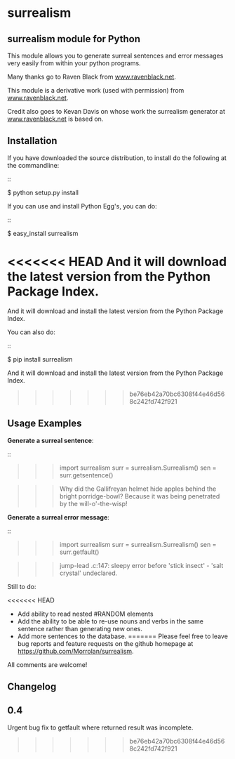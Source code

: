 surrealism
==========

surrealism module for Python
----------------------------


This module allows you to generate surreal sentences and error messages very easily from within your python programs.  


Many thanks go to Raven Black from www.ravenblack.net.  


This module is a derivative work (used with permission) from www.ravenblack.net.  


Credit also goes to Kevan Davis on whose work the surrealism generator at www.ravenblack.net is based on.


Installation
------------

If you have downloaded the source distribution, to install do the following at the commandline: 

::
   
   $ python setup.py install


If you can use and install Python Egg's, you can do:

::

   $ easy_install surrealism


<<<<<<< HEAD
And it will download the latest version from the Python Package Index.
=======
And it will download and install the latest version from the Python Package Index.

You can also do:

::

   $ pip install surrealism


And it will download and install the latest version from the Python Package Index.
>>>>>>> be76eb42a70bc6308f44e46d568c242fd742f921




Usage Examples
--------------

**Generate a surreal sentence**:

::

   >>> import surrealism
   >>> surr = surrealism.Surrealism()
   >>> sen = surr.getsentence()
   
   >>> Why did the Gallifreyan helmet hide apples behind the bright porridge-bowl?  Because it was being penetrated by the will-o'-the-wisp!
   

   
**Generate a surreal error message**:

::

   >>> import surrealism
   >>> surr = surrealism.Surrealism()
   >>> sen = surr.getfault()
   
   >>> jump-lead .c:147: sleepy error before 'stick insect' - 'salt crystal' undeclared.
   
   
Still to do:

<<<<<<< HEAD
- Add ability to read nested #RANDOM elements
- Add the ability to be able to re-use nouns and verbs in the same sentence rather than generating new ones.
- Add more sentences to the database.
=======
Please feel free to leave bug reports and feature requests on the github homepage at https://github.com/Morrolan/surrealism.

All comments are welcome!


Changelog
---------

0.4
---

Urgent bug fix to getfault where returned result was incomplete.
>>>>>>> be76eb42a70bc6308f44e46d568c242fd742f921
